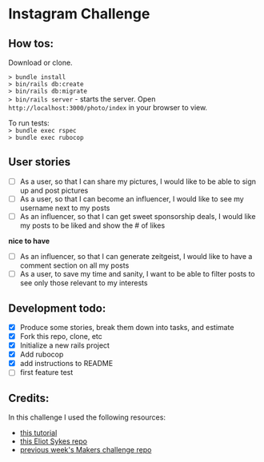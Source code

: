 Instagram Challenge
===================
## How tos:

Download or clone.

`> bundle install`  
`> bin/rails db:create`  
`> bin/rails db:migrate`  
`> bin/rails server` - starts the server. Open `http://localhost:3000/photo/index` in your browser to view.

To run tests:  
`> bundle exec rspec`  
`> bundle exec rubocop`  


## User stories

- [ ] As a user, so that I can share my pictures, I would like to be able to sign up and post pictures
- [ ] As a user, so that I can become an influencer, I would like to see my username next to my posts
- [ ] As an influencer, so that I can get sweet sponsorship deals, I would like my posts to be liked and show the # of likes

**nice to have**

- [ ] As an influencer, so that I can generate zeitgeist, I would like to have a comment section on all my posts
- [ ] As a user, to save my time and sanity, I want to be able to filter posts to see only those relevant to my interests

## Development todo: 

- [x] Produce some stories, break them down into tasks, and estimate
- [x] Fork this repo, clone, etc
- [x] Initialize a new rails project
- [x] Add rubocop
- [x] add instructions to README
- [ ] first feature test

## Credits:

In this challenge I used the following resources:

- [this tutorial](https://pusher.com/tutorials/photo-sharing-ruby-rails)
- [this Eliot Sykes repo](https://gist.github.com/eliotsykes/6fc16f428d4e6bb9b32d)
- [previous week's Makers challenge repo](https://github.com/bengscott2/acebook-livewire)

